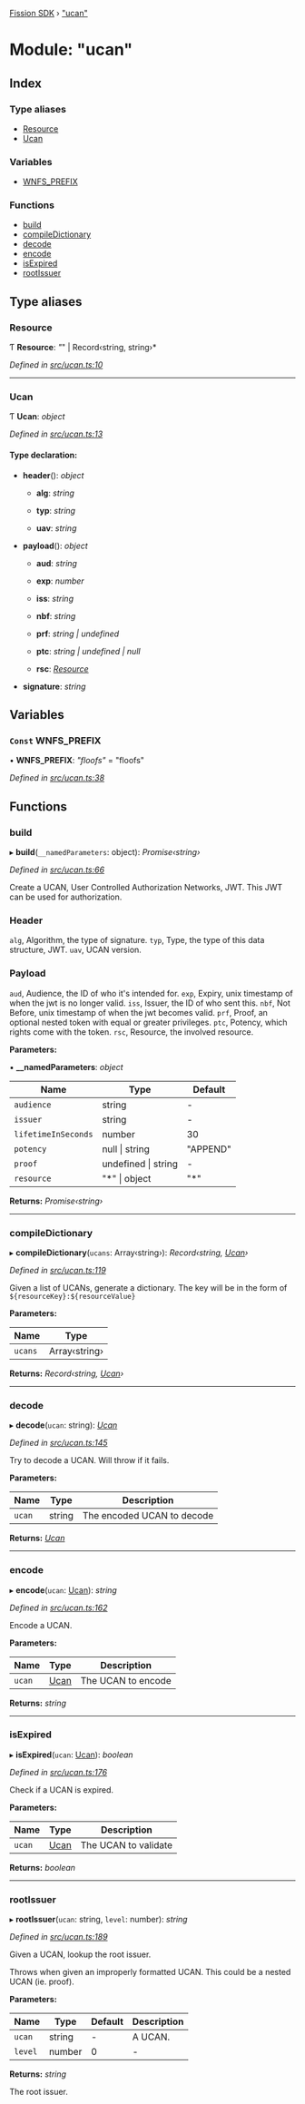 [Fission SDK](../README.md) › ["ucan"](_ucan_.md)

# Module: "ucan"

## Index

### Type aliases

* [Resource](_ucan_.md#resource)
* [Ucan](_ucan_.md#ucan)

### Variables

* [WNFS_PREFIX](_ucan_.md#const-wnfs_prefix)

### Functions

* [build](_ucan_.md#build)
* [compileDictionary](_ucan_.md#compiledictionary)
* [decode](_ucan_.md#decode)
* [encode](_ucan_.md#encode)
* [isExpired](_ucan_.md#isexpired)
* [rootIssuer](_ucan_.md#rootissuer)

## Type aliases

###  Resource

Ƭ **Resource**: *"*" | Record‹string, string›*

*Defined in [src/ucan.ts:10](https://github.com/fission-suite/webnative/blob/693f51f/src/ucan.ts#L10)*

___

###  Ucan

Ƭ **Ucan**: *object*

*Defined in [src/ucan.ts:13](https://github.com/fission-suite/webnative/blob/693f51f/src/ucan.ts#L13)*

#### Type declaration:

* **header**(): *object*

  * **alg**: *string*

  * **typ**: *string*

  * **uav**: *string*

* **payload**(): *object*

  * **aud**: *string*

  * **exp**: *number*

  * **iss**: *string*

  * **nbf**: *string*

  * **prf**: *string | undefined*

  * **ptc**: *string | undefined | null*

  * **rsc**: *[Resource](_ucan_.md#resource)*

* **signature**: *string*

## Variables

### `Const` WNFS_PREFIX

• **WNFS_PREFIX**: *"floofs"* = "floofs"

*Defined in [src/ucan.ts:38](https://github.com/fission-suite/webnative/blob/693f51f/src/ucan.ts#L38)*

## Functions

###  build

▸ **build**(`__namedParameters`: object): *Promise‹string›*

*Defined in [src/ucan.ts:66](https://github.com/fission-suite/webnative/blob/693f51f/src/ucan.ts#L66)*

Create a UCAN, User Controlled Authorization Networks, JWT.
This JWT can be used for authorization.

### Header

`alg`, Algorithm, the type of signature.
`typ`, Type, the type of this data structure, JWT.
`uav`, UCAN version.

### Payload

`aud`, Audience, the ID of who it's intended for.
`exp`, Expiry, unix timestamp of when the jwt is no longer valid.
`iss`, Issuer, the ID of who sent this.
`nbf`, Not Before, unix timestamp of when the jwt becomes valid.
`prf`, Proof, an optional nested token with equal or greater privileges.
`ptc`, Potency, which rights come with the token.
`rsc`, Resource, the involved resource.

**Parameters:**

▪ **__namedParameters**: *object*

Name | Type | Default |
------ | ------ | ------ |
`audience` | string | - |
`issuer` | string | - |
`lifetimeInSeconds` | number | 30 |
`potency` | null &#124; string | "APPEND" |
`proof` | undefined &#124; string | - |
`resource` | "*" &#124; object | "*" |

**Returns:** *Promise‹string›*

___

###  compileDictionary

▸ **compileDictionary**(`ucans`: Array‹string›): *Record‹string, [Ucan](_ucan_.md#ucan)›*

*Defined in [src/ucan.ts:119](https://github.com/fission-suite/webnative/blob/693f51f/src/ucan.ts#L119)*

Given a list of UCANs, generate a dictionary.
The key will be in the form of `${resourceKey}:${resourceValue}`

**Parameters:**

Name | Type |
------ | ------ |
`ucans` | Array‹string› |

**Returns:** *Record‹string, [Ucan](_ucan_.md#ucan)›*

___

###  decode

▸ **decode**(`ucan`: string): *[Ucan](_ucan_.md#ucan)*

*Defined in [src/ucan.ts:145](https://github.com/fission-suite/webnative/blob/693f51f/src/ucan.ts#L145)*

Try to decode a UCAN.
Will throw if it fails.

**Parameters:**

Name | Type | Description |
------ | ------ | ------ |
`ucan` | string | The encoded UCAN to decode  |

**Returns:** *[Ucan](_ucan_.md#ucan)*

___

###  encode

▸ **encode**(`ucan`: [Ucan](_ucan_.md#ucan)): *string*

*Defined in [src/ucan.ts:162](https://github.com/fission-suite/webnative/blob/693f51f/src/ucan.ts#L162)*

Encode a UCAN.

**Parameters:**

Name | Type | Description |
------ | ------ | ------ |
`ucan` | [Ucan](_ucan_.md#ucan) | The UCAN to encode  |

**Returns:** *string*

___

###  isExpired

▸ **isExpired**(`ucan`: [Ucan](_ucan_.md#ucan)): *boolean*

*Defined in [src/ucan.ts:176](https://github.com/fission-suite/webnative/blob/693f51f/src/ucan.ts#L176)*

Check if a UCAN is expired.

**Parameters:**

Name | Type | Description |
------ | ------ | ------ |
`ucan` | [Ucan](_ucan_.md#ucan) | The UCAN to validate  |

**Returns:** *boolean*

___

###  rootIssuer

▸ **rootIssuer**(`ucan`: string, `level`: number): *string*

*Defined in [src/ucan.ts:189](https://github.com/fission-suite/webnative/blob/693f51f/src/ucan.ts#L189)*

Given a UCAN, lookup the root issuer.

Throws when given an improperly formatted UCAN.
This could be a nested UCAN (ie. proof).

**Parameters:**

Name | Type | Default | Description |
------ | ------ | ------ | ------ |
`ucan` | string | - | A UCAN. |
`level` | number | 0 | - |

**Returns:** *string*

The root issuer.
